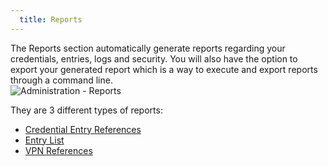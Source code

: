 ```yaml
---
  title: Reports
---
```

The Reports section automatically generate reports regarding your credentials, entries, logs and security. You will also have the option to export your generated report which is a way to execute and export reports through a command line.  
![Administration - Reports](https://webdevolutions.azureedge.net/docs/en/rdm/mac/clip10446.png) 

They are 3 different types of reports:  

* [Credential Entry References](/rdm/mac/commands/administration/reports/credential-entry/) 
* [Entry List](/rdm/mac/commands/administration/reports/entry-list/) 
* [VPN References](/rdm/mac/commands/administration/reports/vpn-references/) 
